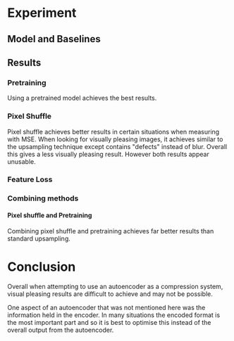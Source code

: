 # Experiment

## Model and Baselines

## Results

### Pretraining
Using a pretrained model achieves the best results.

### Pixel Shuffle
Pixel shuffle achieves better results in certain situations when measuring with MSE. When looking for visually pleasing images, it achieves similar to the upsampling technique except contains "defects" instead of blur. Overall this gives a less visually pleasing result. However both results appear unusable.

### Feature Loss

### Combining methods

#### Pixel shuffle and Pretraining
Combining pixel shuffle and pretraining achieves far better results than standard upsampling.


# Conclusion
Overall when attempting to use an autoencoder as a compression system, visual pleasing results are difficult to achieve and may not be possible.

One aspect of an autoencoder that was not mentioned here was the information held in the encoder. In many situations the encoded format is the most important part and so it is best to optimise this instead of the overall output from the autoencoder.
